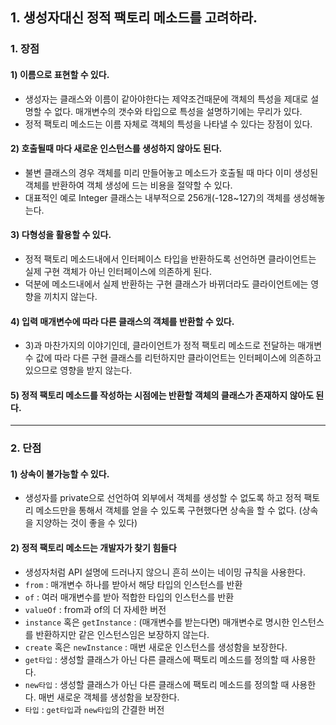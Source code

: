 ## 1. 생성자대신 정적 팩토리 메소드를 고려하라.

### 1. 장점

#### 1) 이름으로 표현할 수 있다.

- 생성자는 클래스와 이름이 같아야한다는 제약조건때문에 객체의 특성을 제대로 설명할 수 없다. 매개변수의 갯수와 타입으로 특성을 설명하기에는 무리가 있다.
- 정적 팩토리 메소드는 이름 자체로 객체의 특성을 나타낼 수 있다는 장점이 있다.

#### 2) 호출될때 마다 새로운 인스턴스를 생성하지 않아도 된다.

- 불변 클래스의 경우 객체를 미리 만들어놓고 메소드가 호출될 때 마다 이미 생성된 객체를 반환하여 객체 생성에 드는 비용을 절약할 수 있다.
- 대표적인 예로 Integer 클래스는 내부적으로 256개(-128~127)의 객체를 생성해놓는다.

#### 3) 다형성을 활용할 수 있다.

- 정적 팩토리 메소드내에서 인터페이스 타입을 반환하도록 선언하면 클라이언트는 실제 구현 객체가 아닌 인터페이스에 의존하게 된다.
- 덕분에 메소드내에서 실제 반환하는 구현 클래스가 바뀌더라도 클라이언트에는 영향을 끼치지 않는다.

#### 4) 입력 매개변수에 따라 다른 클래스의 객체를 반환할 수 있다.

- 3)과 마찬가지의 이야기인데, 클라이언트가 정적 팩토리 메소드로 전달하는 매개변수 값에 따라 다른 구현 클래스를 리턴하지만 클라이언트는 인터페이스에 의존하고 있으므로 영향을 받지 않는다.

#### 5) 정적 팩토리 메소드를 작성하는 시점에는 반환할 객체의 클래스가 존재하지 않아도 된다.

---

### 2. 단점

#### 1) 상속이 불가능할 수 있다.

- 생성자를 private으로 선언하여 외부에서 객체를 생성할 수 없도록 하고 정적 팩토리 메소드만을 통해서 객체를 얻을 수 있도록 구현했다면 상속을 할 수 없다. (상속을 지양하는 것이 좋을 수 있다)

#### 2) 정적 팩토리 메소드는 개발자가 찾기 힘들다

-  생성자처럼 API 설명에 드러나지 않으니 흔히 쓰이는 네이밍 규칙을 사용한다.
  - `from` : 매개변수 하나를 받아서 해당 타입의 인스턴스를 반환
  - `of` : 여러 매개변수를 받아 적합한 타입의 인스턴스를 반환
  - `valueOf` : from과 of의 더 자세한 버전
  - `instance` 혹은 `getInstance` : (매개변수를 받는다면) 매개변수로 명시한 인스턴스를 반환하지만 같은 인스턴스임은 보장하지 않는다.
  - `create` 혹은 `newInstance` : 매번 새로운 인스턴스를 생성함을 보장한다.
  - `get타입` : 생성할 클래스가 아닌 다른 클래스에 팩토리 메소드를 정의할 때 사용한다.
  - `new타입` : 생성할 클래스가 아닌 다른 클래스에 팩토리 메소드를 정의할 때 사용한다. 매번 새로운 객체를 생성함을 보장한다.
  - `타입` : `get타입`과 `new타입`의 간결한 버전

